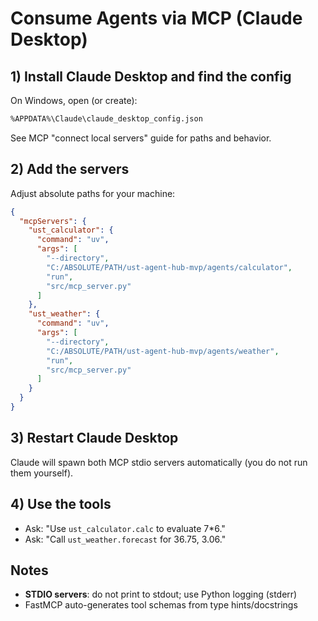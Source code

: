 # Consume Agents via MCP (Claude Desktop)

## 1) Install Claude Desktop and find the config

On Windows, open (or create):
```bash
%APPDATA%\Claude\claude_desktop_config.json
```

See MCP "connect local servers" guide for paths and behavior.

## 2) Add the servers

Adjust absolute paths for your machine:

```json
{
  "mcpServers": {
    "ust_calculator": {
      "command": "uv",
      "args": [
        "--directory",
        "C:/ABSOLUTE/PATH/ust-agent-hub-mvp/agents/calculator",
        "run",
        "src/mcp_server.py"
      ]
    },
    "ust_weather": {
      "command": "uv",
      "args": [
        "--directory",
        "C:/ABSOLUTE/PATH/ust-agent-hub-mvp/agents/weather",
        "run",
        "src/mcp_server.py"
      ]
    }
  }
}
```

## 3) Restart Claude Desktop

Claude will spawn both MCP stdio servers automatically (you do not run them yourself).

## 4) Use the tools

- Ask: "Use `ust_calculator.calc` to evaluate 7*6."
- Ask: "Call `ust_weather.forecast` for 36.75, 3.06."

## Notes

- **STDIO servers**: do not print to stdout; use Python logging (stderr)
- FastMCP auto-generates tool schemas from type hints/docstrings